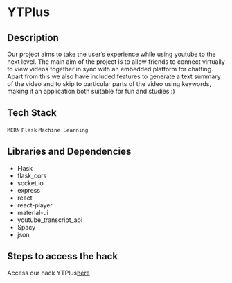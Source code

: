 # YTPlus
## Description
Our project aims to take the user’s experience while using youtube to the next level. 
The main aim of the project is to allow friends to connect virtually to view videos together in sync with an embedded platform for chatting. 
Apart from this we also have included features to generate a text summary of the video and to skip to particular parts of the video using keywords, 
making it an application both suitable for fun and studies :)
## Tech Stack 
`MERN`
`Flask`
`Machine Learning`
## Libraries and Dependencies
- Flask
- flask_cors
- socket.io
- express
- react
- react-player
- material-ui
- youtube_transcript_api
- Spacy
- json
## Steps to access the hack
Access our hack YTPlus[here](https://ytplus-wolframgamma.herokuapp.com/)

